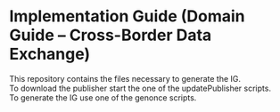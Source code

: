 # Implementation Guide (Domain Guide – Cross-Border Data Exchange)
This repository contains the files necessary to generate the IG.  
To download the publisher start the one of the updatePublisher scripts.  
To generate the IG use one of the genonce scripts.  

